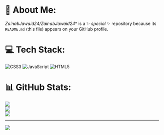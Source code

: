 # 💫 About Me:
*ZainabJawaid24/ZainabJawaid24** is a ✨ _special_ ✨ repository because its `README.md` (this file) appears on your GitHub profile.<br>

# 💻 Tech Stack:
![CSS3](https://img.shields.io/badge/css3-%231572B6.svg?style=for-the-badge&logo=css3&logoColor=white) ![JavaScript](https://img.shields.io/badge/javascript-%23323330.svg?style=for-the-badge&logo=javascript&logoColor=%23F7DF1E) ![HTML5](https://img.shields.io/badge/html5-%23E34F26.svg?style=for-the-badge&logo=html5&logoColor=white)
# 📊 GitHub Stats:
![](https://github-readme-stats.vercel.app/api?username=ZainabJawaid24&theme=dark&hide_border=false&include_all_commits=false&count_private=false)<br/>
![](https://github-readme-streak-stats.herokuapp.com/?user=ZainabJawaid24&theme=dark&hide_border=false)<br/>
![](https://github-readme-stats.vercel.app/api/top-langs/?username=ZainabJawaid24&theme=dark&hide_border=false&include_all_commits=false&count_private=false&layout=compact)

---
[![](https://visitcount.itsvg.in/api?id=ZainabJawaid24&icon=0&color=0)](https://visitcount.itsvg.in)

<!-- Proudly created with GPRM ( https://gprm.itsvg.in ) -->
